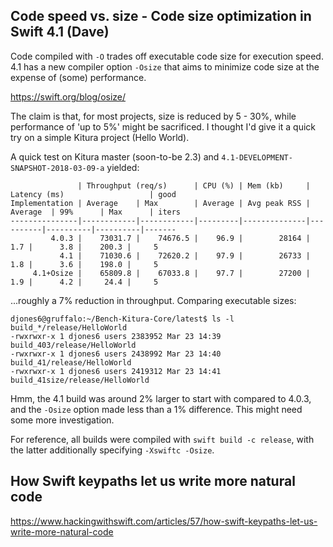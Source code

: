 
## Code speed vs. size - Code size optimization in Swift 4.1 (Dave)

Code compiled with `-O` trades off executable code size for execution speed.  4.1 has a new compiler option `-Osize` that aims to minimize code size at the expense of (some) performance.

https://swift.org/blog/osize/

The claim is that, for most projects, size is reduced by 5 - 30%, while performance of 'up to 5%' might be sacrificed. I thought I'd give it a quick try on a simple Kitura project (Hello World).

A quick test on Kitura master (soon-to-be 2.3) and `4.1-DEVELOPMENT-SNAPSHOT-2018-03-09-a` yielded:
```
               | Throughput (req/s)      | CPU (%) | Mem (kb)     | Latency (ms)                   | good
Implementation | Average    | Max        | Average | Avg peak RSS | Average  | 99%      | Max      | iters
---------------|------------|------------|---------|--------------|----------|----------|----------|-------
         4.0.3 |    73031.7 |    74676.5 |    96.9 |        28164 |      1.7 |      3.8 |    200.3 |     5
           4.1 |    71030.6 |    72620.2 |    97.9 |        26733 |      1.8 |      3.6 |    198.0 |     5
     4.1+Osize |    65809.8 |    67033.8 |    97.7 |        27200 |      1.9 |      4.2 |     24.4 |     5
```
...roughly a 7% reduction in throughput.  Comparing executable sizes:
```
djones6@gruffalo:~/Bench-Kitura-Core/latest$ ls -l build_*/release/HelloWorld
-rwxrwxr-x 1 djones6 users 2383952 Mar 23 14:39 build_403/release/HelloWorld
-rwxrwxr-x 1 djones6 users 2438992 Mar 23 14:40 build_41/release/HelloWorld
-rwxrwxr-x 1 djones6 users 2419312 Mar 23 14:41 build_41size/release/HelloWorld
```
Hmm, the 4.1 build was around 2% larger to start with compared to 4.0.3, and the `-Osize` option made less than a 1% difference. This might need some more investigation.

For reference, all builds were compiled with `swift build -c release`, with the latter additionally specifying `-Xswiftc -Osize`.

## How Swift keypaths let us write more natural code
https://www.hackingwithswift.com/articles/57/how-swift-keypaths-let-us-write-more-natural-code
